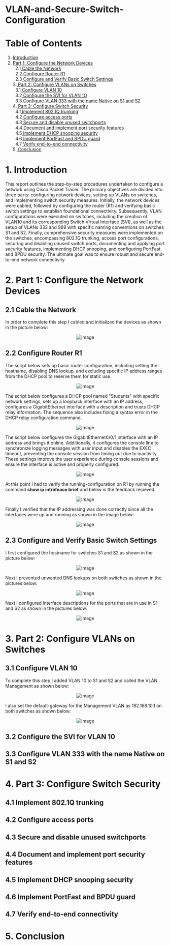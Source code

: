 # VLAN-and-Secure-Switch-Configuration
# Table of Contents

1. [ Introduction](https://github.com/the-original-copy/VLAN-and-Secure-Switch-Configuration/blob/main/README.md#1-introduction)</br>
2. [ Part 1: Configure the Network Devices](https://github.com/the-original-copy/VLAN-and-Secure-Switch-Configuration/blob/main/README.md#2-part-1-configure-the-network-devices)</br>
  &nbsp;&nbsp;2.1[ Cable the Network](https://github.com/the-original-copy/VLAN-and-Secure-Switch-Configuration/blob/main/README.md#22-configure-router-r1)</br>
  &nbsp;&nbsp;2.2[ Configure Router R1](https://github.com/the-original-copy/VLAN-and-Secure-Switch-Configuration/blob/main/README.md#22-configure-router-r1)</br>
 &nbsp;&nbsp;2.3[ Configure and Verify Basic Switch Settings](https://github.com/the-original-copy/VLAN-and-Secure-Switch-Configuration/blob/main/README.md#23-configure-and-verify-basic-switch-settings)</br>
3.[ Part 2: Configure VLANs on Switches](https://github.com/the-original-copy/VLAN-and-Secure-Switch-Configuration/blob/main/README.md#3-part-2-configure-vlans-on-switches)</br>
  &nbsp;&nbsp;3.1[ Configure VLAN 10](https://github.com/the-original-copy/VLAN-and-Secure-Switch-Configuration/blob/main/README.md#31-configure-vlan-10)</br>
 &nbsp;&nbsp;3.2[ Configure the SVI for VLAN 1O](https://github.com/the-original-copy/VLAN-and-Secure-Switch-Configuration/blob/main/README.md#32-configure-the-svi-for-vlan-10)</br>
  &nbsp;&nbsp;3.3[ Configure VLAN 333 with the name Native on S1 and S2](https://github.com/the-original-copy/VLAN-and-Secure-Switch-Configuration/blob/main/README.md#33-configure-vlan-333-with-the-name-native-on-s1-and-s2)</br>
4.[ Part 3: Configure Switch Security](https://github.com/the-original-copy/VLAN-and-Secure-Switch-Configuration/blob/main/README.md#4-part-3-configure-switch-security)</br>
  &nbsp;&nbsp;4.1[ Implement 802.1Q trunking](https://github.com/the-original-copy/VLAN-and-Secure-Switch-Configuration/blob/main/README.md#41-implement-8021q-trunking)</br>
  &nbsp;&nbsp;4.2[ Configure access ports](https://github.com/the-original-copy/VLAN-and-Secure-Switch-Configuration/blob/main/README.md#42-configure-access-ports)</br>
  &nbsp;&nbsp;4.3[ Secure and disable unused switchports](https://github.com/the-original-copy/VLAN-and-Secure-Switch-Configuration/blob/main/README.md#43-secure-and-disable-unused-switchports)</br>
  &nbsp;&nbsp;4.4[ Document and implement port security features](https://github.com/the-original-copy/VLAN-and-Secure-Switch-Configuration/blob/main/README.md#44-document-and-implement-port-security-features)</br>
  &nbsp;&nbsp;4.5[ Implement DHCP snooping security](https://github.com/the-original-copy/VLAN-and-Secure-Switch-Configuration/blob/main/README.md#45-implement-dhcp-snooping-security)</br>
  &nbsp;&nbsp;4.6[ Implement PortFast and BPDU guard](https://github.com/the-original-copy/VLAN-and-Secure-Switch-Configuration/blob/main/README.md#46-implement-portfast-and-bpdu-guard)</br>
  &nbsp;&nbsp;4.7[ Verify end-to-end connectivity](https://github.com/the-original-copy/VLAN-and-Secure-Switch-Configuration/blob/main/README.md#47-verify-end-to-end-connectivity)</br>
5.[ Conclusion](https://github.com/the-original-copy/VLAN-and-Secure-Switch-Configuration/blob/main/README.md#5-conclusion)</br>
# 1. Introduction

This report outlines the step-by-step procedures undertaken to configure a network
using Cisco Packet Tracer. The primary objectives are divided into three parts:
configuring network devices, setting up VLANs on switches, and implementing
switch security measures. Initially, the network devices were cabled, followed by
configuring the router (R1) and verifying basic switch settings to establish
foundational connectivity. Subsequently, VLAN configurations were executed on
switches, including the creation of VLAN10 and its corresponding Switch Virtual
Interface (SVI), as well as the setup of VLANs 333 and 999 with specific naming
conventions on switches S1 and S2. Finally, comprehensive security measures were
implemented on the switches, encompassing 802.1Q trunking, access port
configurations, securing and disabling unused switch ports, documenting and
applying port security features, implementing DHCP snooping, and configuring
PortFast and BPDU security. The ultimate goal was to ensure robust and secure
end-to-end network connectivity

# 2. Part 1: Configure the Network Devices
## 2.1 Cable the Network

In order to complete this step I cabled and initialized the devices as shown in the
picture below:

<div align="center">

![image](https://github.com/user-attachments/assets/eb5b0109-0f3f-4d29-9134-aa8aa9e3f0b6)

</div>

## 2.2 Configure Router R1

The script below sets up basic router configuration, including setting the hostname, disabling DNS lookup, and excluding specific IP address ranges from the DHCP pool
to reserve them for static use.

<div align="center">

  ![image](https://github.com/user-attachments/assets/12358ce3-88c1-4185-a2fd-156763b8cdcd)
</div>

The script below configures a DHCP pool named "Students" with specific network
settings, sets up a loopback interface with an IP address, configures a GigabitEthernet
interface with a description and trusts DHCP relay information. The sequence also
includes fixing a syntax error in the DHCP relay configuration command.

<div align="center">

![image](https://github.com/user-attachments/assets/c3bfdf0e-f4e1-4122-afa5-6d66a424f736)

  

</div>

The script below configures the GigabitEthernet0/0/1 interface with an IP address and
brings it online. Additionally, it configures the console line to synchronize logging
messages with user input and disables the EXEC timeout, preventing the console
session from timing out due to inactivity. These settings improve the user experience
during console sessions and ensure the interface is active and properly configured.

<div align="center">


![image](https://github.com/user-attachments/assets/75c5b64e-48ff-4b28-95f0-5808a7a4766c)
  

</div>

At this point I had to verify the running-configuration on R1 by running the command **show ip intrefeace brief** and below is the feedback recieved:

<div align="center">


 ![image](https://github.com/user-attachments/assets/b843bb2c-5ddb-4e77-a5e6-f2ec652eb515)


</div>

Finally I verified that the IP addressing was done correctly since all the interfaces were up and running as shown in the image below:
<div align="center">


  ![image](https://github.com/user-attachments/assets/2bf238f0-90aa-4022-8982-93b048a02c85)


</div>

## 2.3 Configure and Verify Basic Switch Settings

I first configured the hostname for switches S1 and S2 as shown in the picture below:
<div align="center">

   ![image](https://github.com/user-attachments/assets/241100f3-728f-48d7-8e4c-6b2c1bd60fb6)

</div>

Next I prevented unwanted DNS lookups on both switches as shown in the pictures
below:

<div align="center">


   ![image](https://github.com/user-attachments/assets/53fd2470-3c5e-4cb5-8018-edc5eb098b85)


</div>

Next I configured interface descriptions for the ports that are in use in S1 and S2 as
shown in the pictures below:

<div align="center">

![image](https://github.com/user-attachments/assets/c07240d0-4a01-417a-a660-15b1dff05bd3)

</div>



# 3. Part 2: Configure VLANs on Switches
## 3.1 Configure VLAN 10
To complete this step I added VLAN 10 to S1 and S2 and called the VLAN
Management as shown below:

<div align="center">


![image](https://github.com/user-attachments/assets/88bec368-b249-4d4a-98dd-325b2c757024)


</div>

I also set the default-gateway for the Management VLAN as 192.168.10.1 on both
switches as shown below:

<div align="center">

![image](https://github.com/user-attachments/assets/1a0e2b22-a434-4ad1-8e58-c256562a925e)


</div>


## 3.2 Configure the SVI for VLAN 10
## 3.3 Configure VLAN 333 with the name Native on S1 and S2
# 4. Part 3: Configure Switch Security
## 4.1 Implement 802.1Q trunking
## 4.2 Configure access ports
## 4.3 Secure and disable unused switchports
## 4.4 Document and implement port security features
## 4.5 Implement DHCP snooping security
## 4.6 Implement PortFast and BPDU guard
## 4.7 Verify end-to-end connectivity
# 5. Conclusion
